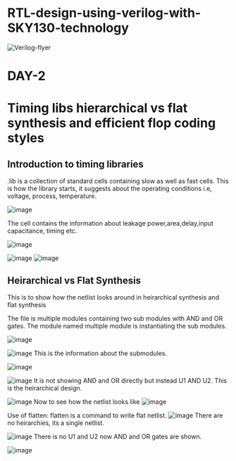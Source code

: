 # RTL-design-using-verilog-with-SKY130-technology

![Verilog-flyer](https://user-images.githubusercontent.com/69634738/123540568-4be28980-d75d-11eb-83cb-83318934faa3.png)




# DAY-2
# Timing libs hierarchical vs flat synthesis and efficient flop coding styles

## Introduction to timing libraries

.lib is a collection of standard cells containing slow as well as fast cells.
This is how the library starts, it suggests about the operating conditions i.e, voltage, process, temperature.

![image](https://user-images.githubusercontent.com/69634738/123542877-818d6f80-d769-11eb-9af3-f105a8d710fe.png)

The cell contains the information about leakage power,area,delay,input capacitance, timing etc.

![image](https://user-images.githubusercontent.com/69634738/123543028-56575000-d76a-11eb-84fb-508a7ee70c1b.png)

![image](https://user-images.githubusercontent.com/69634738/123543258-37a58900-d76b-11eb-8926-a249b769dae1.png)
![image](https://user-images.githubusercontent.com/69634738/123543449-1ee9a300-d76c-11eb-9634-59da825572db.png)


## Heirarchical vs Flat Synthesis
This is to show how the netlist looks around in heirarchical synthesis and flat synthesis

The file is multiple modules containing two sub modules with AND and OR gates. The module named multiple module is instantiating the sub modules. 


![image](https://user-images.githubusercontent.com/69634738/123591394-87d32880-d809-11eb-8c96-8d7708b9d91f.png)

![image](https://user-images.githubusercontent.com/69634738/123592880-768b1b80-d80b-11eb-885a-a4df66e2e638.png)
This is the information about the submodules.

![image](https://user-images.githubusercontent.com/69634738/123593110-c538b580-d80b-11eb-97dc-ffb42b35cb43.png)

![image](https://user-images.githubusercontent.com/69634738/123593231-e6010b00-d80b-11eb-84a5-e5e4d05e4d16.png)
It is not showing AND and OR directly but instead U1 AND U2. This is the heirarchical design.

![image](https://user-images.githubusercontent.com/69634738/123593328-00d37f80-d80c-11eb-8313-83da8dd471d1.png)
Now to see how the netlist looks like
![image](https://user-images.githubusercontent.com/69634738/123594135-f9f93c80-d80c-11eb-87ea-f6cc750f8e55.png)

Use of flatten: flatten is a command to write flat netlist.
![image](https://user-images.githubusercontent.com/69634738/123595031-0c27aa80-d80e-11eb-801f-7041ccd6ac30.png)
There are no heirarchies, its a single netlist.

![image](https://user-images.githubusercontent.com/69634738/123595129-26fa1f00-d80e-11eb-8da7-dcbe57668662.png)
There is no U1 and U2 now AND and OR gates are shown.

![image](https://user-images.githubusercontent.com/69634738/123595198-41cc9380-d80e-11eb-865b-9b34291b8bb8.png)












